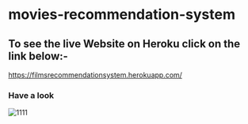 # movies-recommendation-system

## To see the live Website on Heroku click on the link below:-
https://filmsrecommendationsystem.herokuapp.com/

### Have a look
![1111](https://user-images.githubusercontent.com/54958082/157233418-4e566992-835f-4f0d-8d71-39fa68992597.png)
